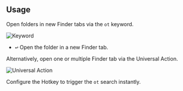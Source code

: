 ## Usage

Open folders in new Finder tabs via the `ot` keyword.

![Keyword](images/keyword.png)

* <kbd>↩︎</kbd> Open the folder in a new Finder tab.

Alternatively, open one or multiple Finder tab via the Universal Action.

![Universal Action](images/ua.png)

Configure the Hotkey to trigger the `ot` search instantly. 
